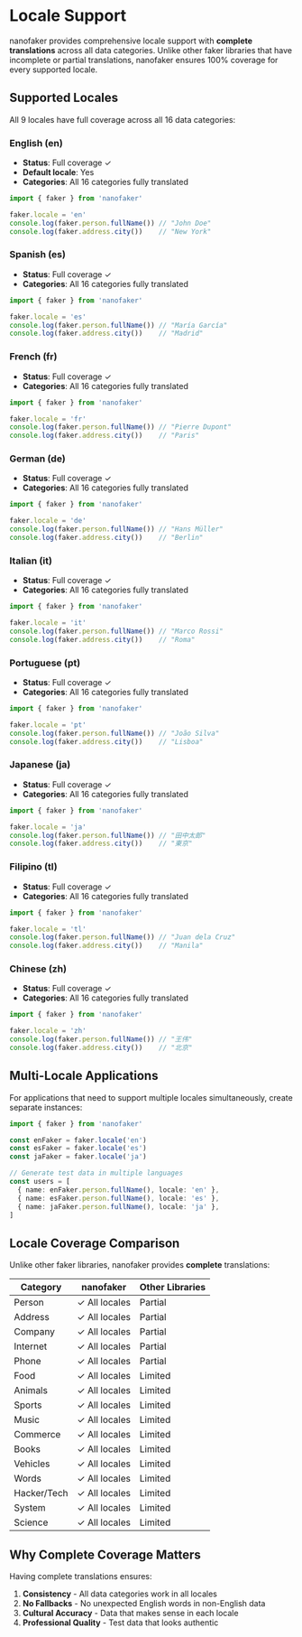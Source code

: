 # Locale Support

nanofaker provides comprehensive locale support with **complete translations** across all data categories. Unlike other faker libraries that have incomplete or partial translations, nanofaker ensures 100% coverage for every supported locale.

## Supported Locales

All 9 locales have full coverage across all 16 data categories:

### English (en)
- **Status**: Full coverage ✓
- **Default locale**: Yes
- **Categories**: All 16 categories fully translated

```ts
import { faker } from 'nanofaker'

faker.locale = 'en'
console.log(faker.person.fullName()) // "John Doe"
console.log(faker.address.city())    // "New York"
```

### Spanish (es)
- **Status**: Full coverage ✓
- **Categories**: All 16 categories fully translated

```ts
import { faker } from 'nanofaker'

faker.locale = 'es'
console.log(faker.person.fullName()) // "María García"
console.log(faker.address.city())    // "Madrid"
```

### French (fr)
- **Status**: Full coverage ✓
- **Categories**: All 16 categories fully translated

```ts
import { faker } from 'nanofaker'

faker.locale = 'fr'
console.log(faker.person.fullName()) // "Pierre Dupont"
console.log(faker.address.city())    // "Paris"
```

### German (de)
- **Status**: Full coverage ✓
- **Categories**: All 16 categories fully translated

```ts
import { faker } from 'nanofaker'

faker.locale = 'de'
console.log(faker.person.fullName()) // "Hans Müller"
console.log(faker.address.city())    // "Berlin"
```

### Italian (it)
- **Status**: Full coverage ✓
- **Categories**: All 16 categories fully translated

```ts
import { faker } from 'nanofaker'

faker.locale = 'it'
console.log(faker.person.fullName()) // "Marco Rossi"
console.log(faker.address.city())    // "Roma"
```

### Portuguese (pt)
- **Status**: Full coverage ✓
- **Categories**: All 16 categories fully translated

```ts
import { faker } from 'nanofaker'

faker.locale = 'pt'
console.log(faker.person.fullName()) // "João Silva"
console.log(faker.address.city())    // "Lisboa"
```

### Japanese (ja)
- **Status**: Full coverage ✓
- **Categories**: All 16 categories fully translated

```ts
import { faker } from 'nanofaker'

faker.locale = 'ja'
console.log(faker.person.fullName()) // "田中太郎"
console.log(faker.address.city())    // "東京"
```

### Filipino (tl)
- **Status**: Full coverage ✓
- **Categories**: All 16 categories fully translated

```ts
import { faker } from 'nanofaker'

faker.locale = 'tl'
console.log(faker.person.fullName()) // "Juan dela Cruz"
console.log(faker.address.city())    // "Manila"
```

### Chinese (zh)
- **Status**: Full coverage ✓
- **Categories**: All 16 categories fully translated

```ts
import { faker } from 'nanofaker'

faker.locale = 'zh'
console.log(faker.person.fullName()) // "王伟"
console.log(faker.address.city())    // "北京"
```

## Multi-Locale Applications

For applications that need to support multiple locales simultaneously, create separate instances:

```ts
import { faker } from 'nanofaker'

const enFaker = faker.locale('en')
const esFaker = faker.locale('es')
const jaFaker = faker.locale('ja')

// Generate test data in multiple languages
const users = [
  { name: enFaker.person.fullName(), locale: 'en' },
  { name: esFaker.person.fullName(), locale: 'es' },
  { name: jaFaker.person.fullName(), locale: 'ja' },
]
```

## Locale Coverage Comparison

Unlike other faker libraries, nanofaker provides **complete** translations:

| Category | nanofaker | Other Libraries |
|----------|-----------|----------------|
| Person | ✓ All locales | Partial |
| Address | ✓ All locales | Partial |
| Company | ✓ All locales | Partial |
| Internet | ✓ All locales | Partial |
| Phone | ✓ All locales | Partial |
| Food | ✓ All locales | Limited |
| Animals | ✓ All locales | Limited |
| Sports | ✓ All locales | Limited |
| Music | ✓ All locales | Limited |
| Commerce | ✓ All locales | Limited |
| Books | ✓ All locales | Limited |
| Vehicles | ✓ All locales | Limited |
| Words | ✓ All locales | Limited |
| Hacker/Tech | ✓ All locales | Limited |
| System | ✓ All locales | Limited |
| Science | ✓ All locales | Limited |

## Why Complete Coverage Matters

Having complete translations ensures:

1. **Consistency** - All data categories work in all locales
2. **No Fallbacks** - No unexpected English words in non-English data
3. **Cultural Accuracy** - Data that makes sense in each locale
4. **Professional Quality** - Test data that looks authentic
